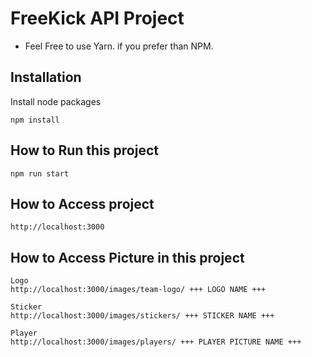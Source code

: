 # FreeKick API Project

* Feel Free to use Yarn. if you prefer than NPM.

## Installation

Install node packages
```
npm install
```

## How to Run this project
```
npm run start
```

## How to Access project
```
http://localhost:3000

```
## How to Access Picture in this project
```
Logo
http://localhost:3000/images/team-logo/ +++ LOGO NAME +++

Sticker
http://localhost:3000/images/stickers/ +++ STICKER NAME +++

Player
http://localhost:3000/images/players/ +++ PLAYER PICTURE NAME +++
```